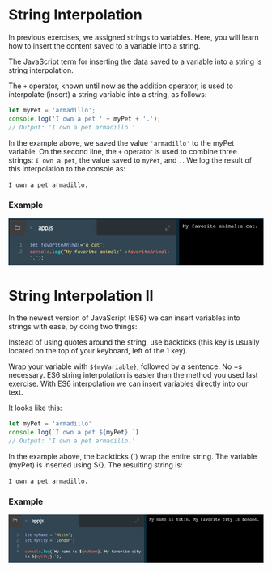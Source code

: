 # String Interpolation

In previous exercises, we assigned strings to variables. Here, you will learn how to insert the content saved to a variable into a string.

The JavaScript term for inserting the data saved to a variable into a string is string interpolation.

The `+` operator, known until now as the addition operator, is used to interpolate (insert) a string variable into a string, as follows:

```js
let myPet = 'armadillo';
console.log('I own a pet ' + myPet + '.'); 
// Output: 'I own a pet armadillo.'
```
In the example above, we saved the value `'armadillo'` to the myPet variable. On the second line, the `+` operator is used to combine three strings: `I own a pet`, the value saved to `myPet`, and `.`. We log the result of this interpolation to the console as:

`I own a pet armadillo.`

### Example

![string-interpolation](../string-interpolation.png)

# String Interpolation II

In the newest version of JavaScript (ES6) we can insert variables into strings with ease, by doing two things:

Instead of using quotes around the string, use backticks (this key is usually located on the top of your keyboard, left of the 1 key).

Wrap your variable with `${myVariable}`, followed by a sentence. No +s necessary.
ES6 string interpolation is easier than the method you used last exercise. With ES6 interpolation we can insert variables directly into our text.

It looks like this:

```js
let myPet = 'armadillo'
console.log(`I own a pet ${myPet}.`)
// Output: 'I own a pet armadillo.'
```
In the example above, the backticks (`) wrap the entire string. The variable (myPet) is inserted using ${}. The resulting string is:

`I own a pet armadillo.`

### Example


![string-interpolation2](../string-interpolation2.png)


